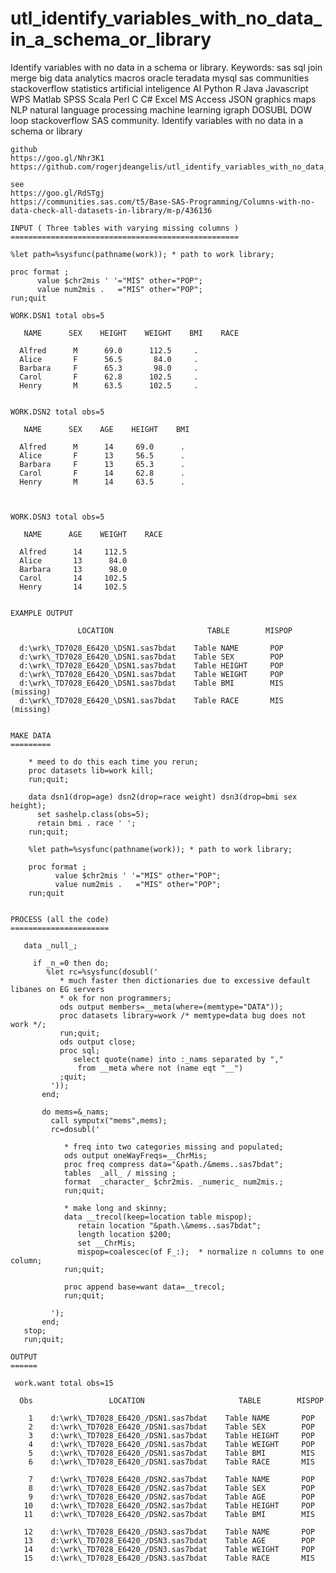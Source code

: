 # utl_identify_variables_with_no_data_in_a_schema_or_library
Identify variables with no data in a schema or library.  Keywords: sas sql join merge big data analytics macros oracle teradata mysql sas communities stackoverflow statistics artificial inteligence AI Python R Java Javascript WPS Matlab SPSS Scala Perl C C# Excel MS Access JSON graphics maps NLP natural language processing machine learning igraph DOSUBL DOW loop stackoverflow SAS community.
    Identify variables with no data in a schema or library

    github
    https://goo.gl/Nhr3K1
    https://github.com/rogerjdeangelis/utl_identify_variables_with_no_data_in_a_schema_or_library

    see
    https://goo.gl/RdSTgj
    https://communities.sas.com/t5/Base-SAS-Programming/Columns-with-no-data-check-all-datasets-in-library/m-p/436136

    INPUT ( Three tables with varying missing columns )
    ===================================================

    %let path=%sysfunc(pathname(work)); * path to work library;

    proc format ;
          value $chr2mis ' '="MIS" other="POP";
          value num2mis .   ="MIS" other="POP";
    run;quit

    WORK.DSN1 total obs=5

       NAME      SEX    HEIGHT    WEIGHT    BMI    RACE

      Alfred      M      69.0      112.5     .
      Alice       F      56.5       84.0     .
      Barbara     F      65.3       98.0     .
      Carol       F      62.8      102.5     .
      Henry       M      63.5      102.5     .


    WORK.DSN2 total obs=5

       NAME      SEX    AGE    HEIGHT    BMI

      Alfred      M      14     69.0      .
      Alice       F      13     56.5      .
      Barbara     F      13     65.3      .
      Carol       F      14     62.8      .
      Henry       M      14     63.5      .



    WORK.DSN3 total obs=5

       NAME      AGE    WEIGHT    RACE

      Alfred      14     112.5
      Alice       13      84.0
      Barbara     13      98.0
      Carol       14     102.5
      Henry       14     102.5


    EXAMPLE OUTPUT

                   LOCATION                     TABLE        MISPOP

      d:\wrk\_TD7028_E6420_\DSN1.sas7bdat    Table NAME       POP
      d:\wrk\_TD7028_E6420_\DSN1.sas7bdat    Table SEX        POP
      d:\wrk\_TD7028_E6420_\DSN1.sas7bdat    Table HEIGHT     POP
      d:\wrk\_TD7028_E6420_\DSN1.sas7bdat    Table WEIGHT     POP
      d:\wrk\_TD7028_E6420_\DSN1.sas7bdat    Table BMI        MIS  (missing)
      d:\wrk\_TD7028_E6420_\DSN1.sas7bdat    Table RACE       MIS  (missing)


    MAKE DATA
    =========

        * meed to do this each time you rerun;
        proc datasets lib=work kill;
        run;quit;

        data dsn1(drop=age) dsn2(drop=race weight) dsn3(drop=bmi sex height);
          set sashelp.class(obs=5);
          retain bmi . race ' ';
        run;quit;

        %let path=%sysfunc(pathname(work)); * path to work library;

        proc format ;
              value $chr2mis ' '="MIS" other="POP";
              value num2mis .   ="MIS" other="POP";
        run;quit


    PROCESS (all the code)
    ======================

       data _null_;

         if _n_=0 then do;
            %let rc=%sysfunc(dosubl('
               * much faster then dictionaries due to excessive default libanes on EG servers
               * ok for non programmers;
               ods output members=__meta(where=(memtype="DATA"));
               proc datasets library=work /* memtype=data bug does not work */;
               run;quit;
               ods output close;
               proc sql;
                  select quote(name) into :_nams separated by ","
                   from __meta where not (name eqt "__")
               ;quit;
             '));
           end;

           do mems=&_nams;
             call symputx("mems",mems);
             rc=dosubl('

                * freq into two categories missing and populated;
                ods output oneWayFreqs=__ChrMis;
                proc freq compress data="&path./&mems..sas7bdat";
                tables  _all_ / missing ;
                format  _character_ $chr2mis. _numeric_ num2mis.;
                run;quit;

                * make long and skinny;
                data __trecol(keep=location table mispop);
                   retain location "&path.\&mems..sas7bdat";
                   length location $200;
                   set __ChrMis;
                   mispop=coalescec(of F_:);  * normalize n columns to one column;
                run;quit;

                proc append base=want data=__trecol;
                run;quit;

             ');
           end;
       stop;
       run;quit;

    OUTPUT
    ======

     work.want total obs=15

      Obs                 LOCATION                     TABLE        MISPOP

        1    d:\wrk\_TD7028_E6420_/DSN1.sas7bdat    Table NAME       POP
        2    d:\wrk\_TD7028_E6420_/DSN1.sas7bdat    Table SEX        POP
        3    d:\wrk\_TD7028_E6420_/DSN1.sas7bdat    Table HEIGHT     POP
        4    d:\wrk\_TD7028_E6420_/DSN1.sas7bdat    Table WEIGHT     POP
        5    d:\wrk\_TD7028_E6420_/DSN1.sas7bdat    Table BMI        MIS
        6    d:\wrk\_TD7028_E6420_/DSN1.sas7bdat    Table RACE       MIS

        7    d:\wrk\_TD7028_E6420_/DSN2.sas7bdat    Table NAME       POP
        8    d:\wrk\_TD7028_E6420_/DSN2.sas7bdat    Table SEX        POP
        9    d:\wrk\_TD7028_E6420_/DSN2.sas7bdat    Table AGE        POP
       10    d:\wrk\_TD7028_E6420_/DSN2.sas7bdat    Table HEIGHT     POP
       11    d:\wrk\_TD7028_E6420_/DSN2.sas7bdat    Table BMI        MIS

       12    d:\wrk\_TD7028_E6420_/DSN3.sas7bdat    Table NAME       POP
       13    d:\wrk\_TD7028_E6420_/DSN3.sas7bdat    Table AGE        POP
       14    d:\wrk\_TD7028_E6420_/DSN3.sas7bdat    Table WEIGHT     POP
       15    d:\wrk\_TD7028_E6420_/DSN3.sas7bdat    Table RACE       MIS


